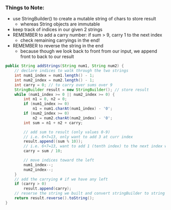 ### Things to Note:
- use StringBuilder() to create a mutable string of chars to store result
    - whereas String objects are immutable
- keep track of indices in our given 2 strings
- REMEMBER to add a carry number: if sum > 9, carry 1 to the next index
    - check remaining carryings in the end! 
- REMEMBER to reverse the string in the end
    - because though we look back to front from our input, we append front to back to our result



```java
public String addStrings(String num1, String num2) {
    // declare indices to walk through the two strings 
    int num1_index = num1.length() - 1;
    int num2_index = num2.length() - 1;
    int carry = 0; // to carry over sums over 9
    StringBuilder result = new StringBuilder(); // store result
    while (num1_index >= 0 || num2_index >= 0) {
        int n1 = 0, n2 = 0;
        if (num1_index >= 0)
            n1 = num1.charAt(num1_index) - '0';
        if (num2_index >= 0)
            n2 = num2.charAt(num2_index) - '0';
        int sum = n1 + n2 + carry;

        // add sum to result (only values 0-9) 
        // i.e. 6+7=13, only want to add 3 at curr index
        result.append((sum % 10));
        // i.e. 6+7=13, want to add 1 (tenth index) to the next index we look at 
        carry = sum / 10;

        // move indices toward the left 
        num1_index--;
        num2_index--;
    }
    // add the carrying # if we have any left 
    if (carry > 0) 
        result.append(carry);
    // reserse the string we built and convert stringBuilder to string
    return result.reverse().toString();
}

```
